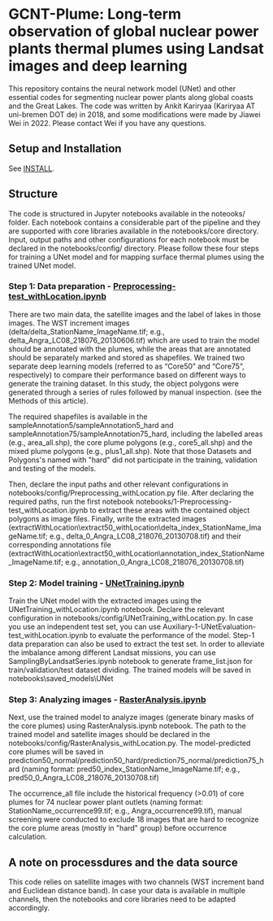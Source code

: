# GCNT-Plume: Long-term observation of global nuclear power plants thermal plumes using Landsat images and deep learning
This repository contains the neural network model (UNet) and other essential codes for segmenting nuclear power plants along global coasts and the Great Lakes. The code was written by Ankit Kariryaa (Kariryaa AT uni-bremen DOT de) in 2018, and some modifications were made by Jiawei Wei in 2022. Please contact Wei if you have any questions.

## Setup and Installation
See [INSTALL](./INSTALL.md).

## Structure
The code is structured in Jupyter notebooks available in the noteooks/ folder. Each notebook contains a considerable part of the pipeline and they are supported with core libraries available in the notebooks/core directory. Input, output paths and other configurations for each notebook must be declared in the notebooks/config/ directory. Please follow these four steps for training a UNet model and for mapping surface thermal plumes using the trained UNet model.


### Step 1: Data preparation - [Preprocessing-test_withLocation.ipynb](notebooks/1-Preprocessing-test_withLocation.ipynb)
There are two main data, the satellite images and the label of lakes in those images. The WST increment images (delta/delta_StationName_ImageName.tif; e.g., delta_Angra_LC08_218076_20130606.tif) which are used to train the model should be annotated with the plumes, while the areas that are annotated should be separately marked and stored as shapefiles. We trained two separate deep learning models (referred to as “Core50” and “Core75”, respectively) to compare their performance based on different ways to generate the training dataset. In this study, the object polygons were generated through a series of rules followed by manual inspection. (see the Methods of this article). 

The required shapefiles is available in the sampleAnnotation5/sampleAnnotation5_hard and sampleAnnotation75/sampleAnnotation75_hard, including the labelled areas (e.g., area_all.shp), the core plume polygons (e.g., core5_all.shp) and the mixed plume polygons (e.g., plus1_all.shp). Note that those Datasets and Polygons's named with "hard" did not participate in the training, validation and testing of the models.

Then, declare the input paths and other relevant configurations in notebooks/config/Preprocessing_withLocation.py file. After declaring the required paths, run the first notebook notebooks/1-Preprocessing-test_withLocation.ipynb to extract these areas with the contained object polygons as image files. Finally, write the extracted images (extractWithLocation\extract50_withLocation\delta_index_StationName_ImageName.tif; e.g., delta_0_Angra_LC08_218076_20130708.tif) and their corresponding annotations file (extractWithLocation\extract50_withLocation\annotation_index_StationName_ImageName.tif; e.g., annotation_0_Angra_LC08_218076_20130708.tif)

### Step 2: Model training - [UNetTraining.ipynb](notebooks/2-UNetTraining-test_withLocation.ipynb)
Train the UNet model with the extracted images using the UNetTraining_withLocation.ipynb notebook. Declare the relevant configuration in notebooks/config/UNetTraining_withLocation.py. In case you use an independent test set, you can use Auxiliary-1-UNetEvaluation-test_withLocation.ipynb to evaluate the performance of the model. Step-1 data preparation can also be used to extract the test set. In order to alleviate the imbalance among different Landsat missions, you can use SamplingByLandsatSeries.ipynb notebook to generate frame_list.json for train/validation/test dataset dividing. The trained models will be saved in notebooks\saved_models\UNet

### Step 3: Analyzing images - [RasterAnalysis.ipynb](notebooks/3-RasterAnalysis-test_withLocation.ipynb)
Next, use the trained model to analyze images (generate binary masks of the core plumes) using RasterAnalysis.ipynb notebook. The path to the trained model and satellite images should be declared in the notebooks/config/RasterAnalysis_withLocation.py. The model-predicted core plumes will be saved in prediction50_normal/prediction50_hard/prediction75_normal/prediction75_hard (naming format: pred50_index_StationName_ImageName.tif; e.g., pred50_0_Angra_LC08_218076_20130708.tif)
   
The occurrence_all file include the historical frequency (>0.01) of core plumes for 74 nuclear power plant outlets (naming format: StationName_occurrence99.tif; e.g., Angra_occurrence99.tif), manual screening were conducted to exclude 18 images that are hard to recognize the core plume areas (mostly in "hard" group) before occurrence calculation.

## A note on processdures and the data source
This code relies on satellite images with two channels (WST increment band and Euclidean distance band). In case your data is available in multiple channels, then the notebooks and core libraries need to be adapted accordingly. 